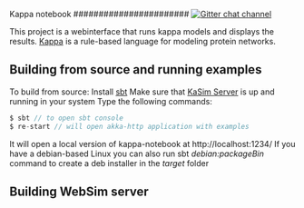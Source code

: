 Kappa notebook
#######################
[![Gitter chat channel](https://badges.gitter.im/Join%20Chat.svg)](https://gitter.im/denigma/denigma-libs?utm_source=badge&utm_medium=badge&utm_campaign=pr-badge)

This project is a webinterface that runs kappa models and displays the results.
[Kappa](http://dev.executableknowledge.org/) is a rule-based language for modeling protein networks.

Building from source and running examples
-----------------------------------------

To build from source:
Install [sbt](http://www.scala-sbt.org/)
Make sure that [KaSim Server](https://github.com/Kappa-Dev/KaSim) is up and running in your system
Type the following commands:
```scala
$ sbt // to open sbt console
$ re-start // will open akka-http application with examples
```
It will open a local version of kappa-notebook at http://localhost:1234/
If you have a debian-based Linux you can also run sbt _debian:packageBin_ command to create a deb installer in the _target_ folder

Building WebSim server
----------------------
